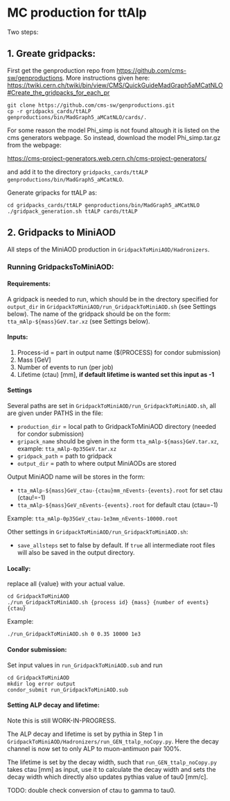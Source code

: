 # MC production for ttAlp #

Two steps:

## 1. Greate gridpacks: ##

First get the genproduction repo from https://github.com/cms-sw/genproductions.
More instructions given here: https://twiki.cern.ch/twiki/bin/view/CMS/QuickGuideMadGraph5aMCatNLO#Create_the_gridpacks_for_each_pr

```
git clone https://github.com/cms-sw/genproductions.git
cp -r gridpacks_cards/ttALP genproductions/bin/MadGraph5_aMCatNLO/cards/.
```

For some reason the model Phi_simp is not found altough it is listed on the cms generators webpage. So instead, download the model Phi_simp.tar.gz from the webpage:

https://cms-project-generators.web.cern.ch/cms-project-generators/

and add it to the directory `gridpacks_cards/ttALP genproductions/bin/MadGraph5_aMCatNLO`.

Generate gripacks for ttALP as:
```
cd gridpacks_cards/ttALP genproductions/bin/MadGraph5_aMCatNLO
./gridpack_generation.sh ttALP cards/ttALP
```

## 2. Gridpacks to MiniAOD ##

All steps of the MiniAOD production in `GridpackToMiniAOD/Hadronizers`.

### Running GridpacksToMiniAOD: ###

#### Requirements: ####

A gridpack is needed to run, which should be in the drectory specified for `output_dir` in `GridpackToMiniAOD/run_GridpackToMiniAOD.sh` (see Settings below). The name of the gridpack should be on the form: `tta_mAlp-${mass}GeV.tar.xz` (see Settings below).

#### Inputs: ####

1. Process-id = part in output name ($(PROCESS) for condor submission)
2. Mass [GeV]
3. Number of events to run (per job)
4. Lifetime (ctau) [mm], __if default lifetime is wanted set this input as -1__

#### Settings ####

Several paths are set in `GridpackToMiniAOD/run_GridpackToMiniAOD.sh`, all are given under PATHS in the file:

* `production_dir` = local path to GridpackToMiniAOD directory (needed for condor submission)
* `gripack_name` should be given in the form `tta_mAlp-${mass}GeV.tar.xz`, example: `tta_mAlp-0p35GeV.tar.xz`
* `gridpack_path` = path to gridpack
* `output_dir` = path to where output MiniAODs are stored

Output MiniAOD name will be stores in the form: 
* `tta_mAlp-${mass}GeV_ctau-{ctau}mm_nEvents-{events}.root` for set ctau (ctau!=-1)
* `tta_mAlp-${mass}GeV_nEvents-{events}.root` for default ctau (ctau=-1)

Example: `tta_mAlp-0p35GeV_ctau-1e3mm_nEvents-10000.root`

Other settings in `GridpackToMiniAOD/run_GridpackToMiniAOD.sh`:

* `save_allsteps` set to false by default. If `true` all intermediate root files will also be saved in the output directory.

#### Locally: ####

replace all {value} with your actual value.

```
cd GridpackToMiniAOD
./run_GridpackToMiniAOD.sh {process id} {mass} {number of events} {ctau}
```

Example:
```
./run_GridpackToMiniAOD.sh 0 0.35 10000 1e3
```

#### Condor submission: ####

Set input values in `run_GridpackToMiniAOD.sub` and run

```
cd GridpackToMiniAOD
mkdir log error output
condor_submit run_GridpackToMiniAOD.sub
```

#### Setting ALP decay and lifetime: ####

Note this is still WORK-IN-PROGRESS.

The ALP decay and lifetime is set by pythia in Step 1 in `GridpackToMiniAOD/Hadronizers/run_GEN_ttalp_noCopy.py`. Here the decay channel is now set to only ALP to muon-antimuon pair 100%. 

The lifetime is set by the decay width, such that `run_GEN_ttalp_noCopy.py` takes ctau [mm] as input, use it to calculate the decay width and sets the decay width which directly also updates pythias value of tau0 [mm/c].

TODO: double check conversion of ctau to gamma to tau0.
